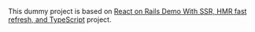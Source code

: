 This dummy project is based on [React on Rails Demo With SSR, HMR fast refresh, and TypeScript](https://github.com/shakacode/react_on_rails_demo_ssr_hmr) project.
